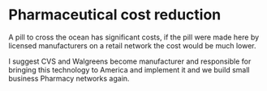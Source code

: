 # Pharmaceutical cost reduction

A pill to cross the ocean has significant costs, if the pill were made here by licensed manufacturers on a retail network the cost would be much lower.

I suggest CVS and Walgreens become manufacturer and responsible for bringing this technology to America and implement it and we build small business Pharmacy networks again.

